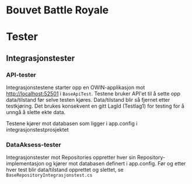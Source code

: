 Bouvet Battle Royale
====================

# Tester #

## Integrasjonstester ##

### API-tester ###

Integrasjonstestene starter opp en OWIN-applikasjon mot [http://localhost:52501](http://localhost:52501) i `BaseApiTest`.
Testene bruker API'et til å sette opp data/tilstand før selve testen kjøres. Data/tilstand blir så fjernet etter testkjøring. Det brukes konsekvent en gitt LagId (Testlag1) for testing for å unngå å slette ekte data.

Testene kjører mot databasen som ligger i app.config i integrasjonstestprosjektet

### DataAksess-tester ###

Integrasjonstester mot Repositories oppretter hver sin Repository-implementasjon og kjører mot databasen definert i app.config. Før og etter hver test blir data/tilstand opprettet og slettet, se `BaseRepositoryIntegrasjonstest.cs`